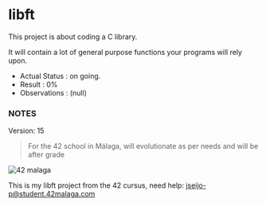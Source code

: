# libft
This project is about coding a C library.

It will contain a lot of general purpose functions your programs will rely upon.


- Actual Status : on going.
- Result        : 0%
- Observations : (null)

### NOTES

Version: 15

> For the 42 school in Málaga, will evolutionate as per needs and will be after grade


![42 malaga](https://www.42malaga.com/wp-content/uploads/2021/01/42-Malaga-Fundacion-Telefonica-300x91.png)




This is my libft project from the 42 cursus, need help: jseijo-p@student.42malaga.com
